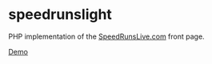 speedrunslight
==============

PHP implementation of the [SpeedRunsLive.com](http://speedrunslive.com) 
front page.

[Demo](https://hugs.pw/light)
